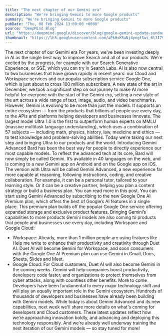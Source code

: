 ```yaml
---
title: "The next chapter of our Gemini era"
description: "We're bringing Gemini to more Google products"
summary: "We're bringing Gemini to more Google products"
pubDate: "Thu, 08 Feb 2024 13:00:00 +0000"
source: "DeepMind Blog"
url: "https://deepmind.google/discover/blog/google-gemini-update-sundar-pichai-2024/"
thumbnail: "https://lh3.googleusercontent.com/aPkHsK5aNj4yngfSwi_6l3I7VtlYGA14m_NziK5AWlh-1t7a8v47q39r6tKFT3_qiGkyE8pyRzfgkskTDA05XBtu1l0ql2KYuvhClcPD6G7qPjp61vU=w528-h297-n-nu-rw"
---
```


The next chapter of our Gemini era
For years, we’ve been investing deeply in AI as the single best way to improve Search and all of our products. We’re excited by the progress, for example with our Search Generative Experience, or SGE, which you can try in Search Labs. AI is also now central to two businesses that have grown rapidly in recent years: our Cloud and Workspace services and our popular subscription service Google One, which is just about to cross 100 million subscribers.
A new state of the art
In December, we took a significant step on our journey to make AI more helpful for everyone with the start of the Gemini era, setting a new state of the art across a wide range of text, image, audio, and video benchmarks. However, Gemini is evolving to be more than just the models. It supports an entire ecosystem — from the products that billions of people use every day, to the APIs and platforms helping developers and businesses innovate.
The largest model Ultra 1.0 is the first to outperform human experts on MMLU (massive multitask language understanding), which uses a combination of 57 subjects — including math, physics, history, law, medicine and ethics — to test knowledge and problem-solving abilities.
Today we’re taking our next step and bringing Ultra to our products and the world.
Introducing Gemini Advanced
Bard has been the best way for people to directly experience our most capable models. To reflect the advanced tech at its core, Bard will now simply be called Gemini. It’s available in 40 languages on the web, and is coming to a new Gemini app on Android and on the Google app on iOS.
The version with Ultra will be called Gemini Advanced, a new experience far more capable at reasoning, following instructions, coding, and creative collaboration. For example, it can be a personal tutor, tailored to your learning style. Or it can be a creative partner, helping you plan a content strategy or build a business plan. You can read more in this post.
You can start using Gemini Advanced by subscribing to the new Google One AI Premium plan, which offers the best of Google’s AI features in a single place. This premium plan builds off the popular Google One service offering expanded storage and exclusive product features.
Bringing Gemini’s capabilities to more products
Gemini models are also coming to products that people and businesses use every day, including Workspace and Google Cloud:
- Workspace: Already, more than 1 million people are using features like Help me write to enhance their productivity and creativity through Duet AI. Duet AI will become Gemini for Workspace, and soon consumers with the Google One AI Premium plan can use Gemini in Gmail, Docs, Sheets, Slides and Meet.
- Google Cloud: For Cloud customers, Duet AI will also become Gemini in the coming weeks. Gemini will help companies boost productivity, developers code faster, and organizations to protect themselves from cyber attacks, along with countless other benefits.
More to come
Developers have been fundamental to every major technology shift and will play an equally important role in the Gemini ecosystem. Hundreds of thousands of developers and businesses have already been building with Gemini models. While today is about Gemini Advanced and its new capabilities, next week we'll share more details on what's coming for developers and Cloud customers.
These latest updates reflect how we’re approaching innovation boldly, and advancing and deploying this technology responsibly. And we’re already well underway training the next iteration of our Gemini models — so stay tuned for more!